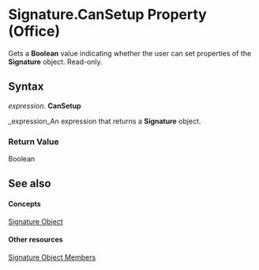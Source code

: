 
# Signature.CanSetup Property (Office)

Gets a  **Boolean** value indicating whether the user can set properties of the **Signature** object. Read-only.


## Syntax

 _expression_. **CanSetup**

 _expression_An expression that returns a  **Signature** object.


### Return Value

Boolean


## See also


#### Concepts


 [Signature Object](574d246b-95cd-e4da-081b-4540387662a0.md)
#### Other resources


 [Signature Object Members](1054db23-fe1c-f81f-e44b-d8c2c82ca7fa.md)

